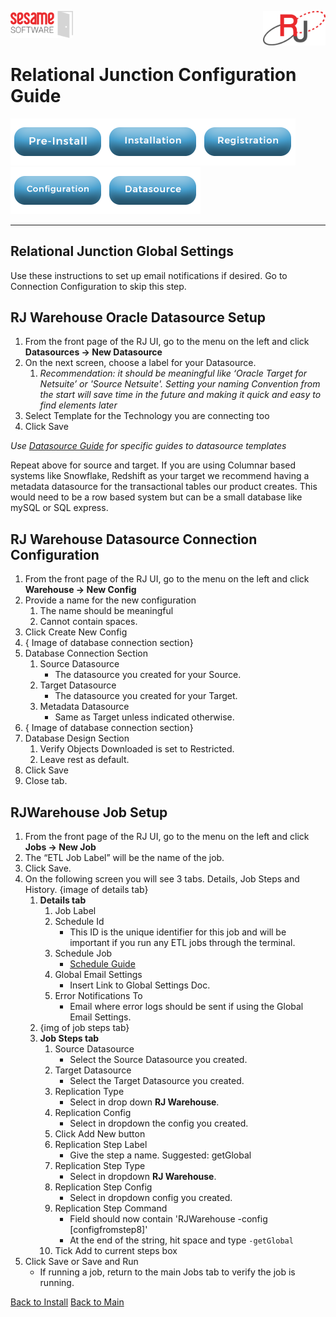 <img  src="../images/SesameSoftwareLogo-2020Final.png" width="100"><img align=right src="../images/RJOrbitLogo-2021Final.png" width="100">

# Relational Junction Configuration Guide

[![Pre-Installation](../images/Button_PreInstall.png)](../README.md)[![Installation](../images/Button_Installation.png)](installguide.md)[![Registration](../images/Button_Registration.png)](RegistrationGuide.md)[![Configuration](../images/Button_Configuration.png)](configurationGuide.md)[![Datasource](../images/Button_Datasource.png)](../Datasources/README.md)


---

## Relational Junction Global Settings

Use these instructions to set up email notifications if desired. Go to Connection Configuration to skip this step.

## RJ Warehouse Oracle Datasource Setup

1. From the front page of the RJ UI, go to the menu on the left and click **Datasources &rarr; New Datasource**
2. On the next screen, choose a label for your Datasource.
   1. *Recommendation: it should be meaningful like ‘Oracle Target for Netsuite’ or 'Source Netsuite'. Setting your naming Convention from the start will save time in the future and making it quick and easy to find elements later*
3. Select Template for the Technology you are connecting too
4. Click Save

*Use [Datasource Guide](../Datasources/README.md) for specific guides to datasource templates*

Repeat above for source and target. If you are using Columnar based systems like Snowflake, Redshift as your target we recommend having a metadata datasource for the transactional tables our product creates. This would need to be a row based system but can be a small database like mySQL or SQL express.

## RJ Warehouse Datasource Connection Configuration

1. From the front page of the RJ UI, go to the menu on the left and click **Warehouse &rarr; New Config**
2. Provide a name for the new configuration
   1. The name should be meaningful
   2. Cannot contain spaces.
3. Click Create New Config
4. { Image of database connection section}
5. Database Connection Section
   1. Source Datasource
      * The datasource you created for your Source.
   2. Target Datasource
      * The datasource you created for your Target.
   3. Metadata Datasource
      * Same as Target unless indicated otherwise.
6. { Image of database connection section}
7. Database Design Section
   1. Verify Objects Downloaded is set to Restricted.
   2. Leave rest as default.
8. Click Save
9. Close tab.

## RJWarehouse Job Setup

1. From the front page of the RJ UI, go to the menu on the left and click **Jobs &rarr; New Job**
2. The “ETL Job Label” will be the name of the job.
3. Click Save.
4. On the following screen you will see 3 tabs. Details, Job Steps and History.
{image of details tab}
   1. **Details tab**
      1. Job Label
      2. Schedule Id
         * This ID is the unique identifier for this job and will be important if you run any ETL jobs through the terminal.
      1. Schedule Job
         * [Schedule Guide](Schedule.md)
      2. Global Email Settings
         * Insert Link to Global Settings Doc.
      3. Error Notifications To
         * Email where error logs should be sent if using the Global Email Settings.
   1. {img of job steps tab}
   2. **Job Steps tab**
      1. Source Datasource
         * Select the Source Datasource you created.
      2. Target Datasource
         *  Select the Target Datasource you created.
      3. Replication Type 
         * Select in drop down **RJ Warehouse**.
      1. Replication Config 
         * Select in dropdown the config you created.
      2. Click Add New button
      3. Replication Step Label 
         * Give the step a name. Suggested: getGlobal
      1. Replication Step Type 
         * Select in dropdown **RJ Warehouse**.
      1. Replication Step Config 
         * Select in dropdown config you created.
      1.  Replication Step Command
          * Field should now contain 'RJWarehouse -config [configfromstep8]'
          * At the end of the string, hit space and type ```-getGlobal```
      1.  Tick Add to current steps box
1. Click Save or Save and Run
   * If running a job, return to the main Jobs tab to verify the job is running.

[Back to Install](../guides/configurationGuide.md)
[Back to Main](../README.md)

